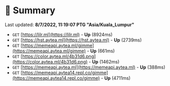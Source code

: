 # 📖 Summary
Last updated: **8/7/2022, 11:19:07 PTG "Asia/Kuala_Lumpur"**

- `GET` [https://lilr.ml](https://lilr.ml) - **Up** (8924ms)
- `GET` [https://hst.aytea.ml](https://hst.aytea.ml) - **Up** (2739ms)
- `GET` [https://memeapi.aytea.ml/gimme](https://memeapi.aytea.ml/gimme) - **Up** (661ms)
- `GET` [https://color.aytea.ml/4b31d6.png](https://color.aytea.ml/4b31d6.png) - **Up** (1462ms)
- `GET` [https://memeapi.aytea.ml](https://memeapi.aytea.ml) - **Up** (388ms)
- `GET` [https://memeapi.aytea14.repl.co/gimme](https://memeapi.aytea14.repl.co/gimme) - **Up** (4711ms)

